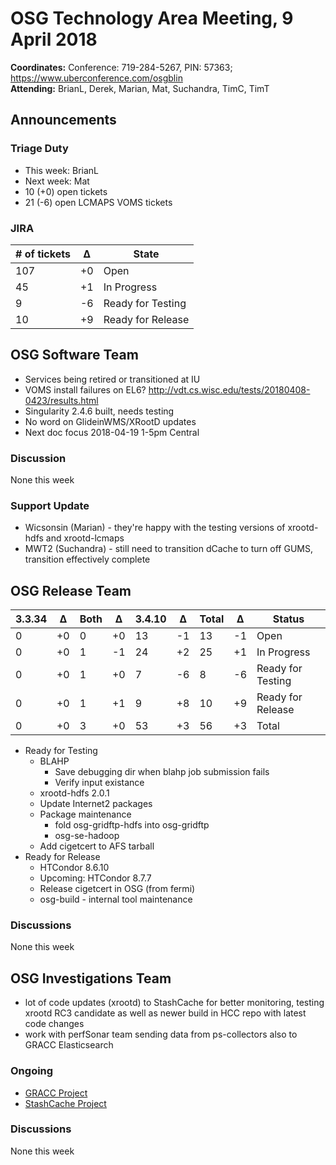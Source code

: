 # OSG Technology Area Meeting,  9 April 2018

**Coordinates:** Conference: 719-284-5267, PIN: 57363; <https://www.uberconference.com/osgblin>  
**Attending:** BrianL, Derek, Marian, Mat, Suchandra, TimC, TimT


## Announcements


### Triage Duty

-   This week: BrianL
-   Next week: Mat
-   10 (+0) open tickets
-   21 (-6) open LCMAPS VOMS tickets


### JIRA

| # of tickets | &Delta; | State             |
|------------ |------- |----------------- |
| 107          | +0      | Open              |
| 45           | +1      | In Progress       |
| 9            | -6      | Ready for Testing |
| 10           | +9      | Ready for Release |


## OSG Software Team

-   Services being retired or transitioned at IU
-   VOMS install failures on EL6? <http://vdt.cs.wisc.edu/tests/20180408-0423/results.html>
-   Singularity 2.4.6 built, needs testing
-   No word on GlideinWMS/XRootD updates
-   Next doc focus 2018-04-19 1-5pm Central


### Discussion

None this week  


### Support Update

-   Wicsonsin (Marian) - they're happy with the testing versions of xrootd-hdfs and xrootd-lcmaps
-   MWT2 (Suchandra) - still need to transition dCache to turn off GUMS, transition effectively complete


## OSG Release Team

| 3.3.34 | &Delta; | Both | &Delta; | 3.4.10 | &Delta; | Total | &Delta; | Status            |
|------ |------- |---- |------- |------ |------- |----- |------- |----------------- |
| 0      | +0      | 0    | +0      | 13     | -1      | 13    | -1      | Open              |
| 0      | +0      | 1    | -1      | 24     | +2      | 25    | +1      | In Progress       |
| 0      | +0      | 1    | +0      | 7      | -6      | 8     | -6      | Ready for Testing |
| 0      | +0      | 1    | +1      | 9      | +8      | 10    | +9      | Ready for Release |
| 0      | +0      | 3    | +0      | 53     | +3      | 56    | +3      | Total             |

-   Ready for Testing  
    -   BLAHP  
        -   Save debugging dir when blahp job submission fails
        -   Verify input existance
    -   xrootd-hdfs 2.0.1
    -   Update Internet2 packages
    -   Package maintenance  
        -   fold osg-gridftp-hdfs into osg-gridftp
        -   osg-se-hadoop
    -   Add cigetcert to AFS tarball
-   Ready for Release  
    -   HTCondor 8.6.10
    -   Upcoming: HTCondor 8.7.7
    -   Release cigetcert in OSG (from fermi)
    -   osg-build - internal tool maintenance


### Discussions

None this week

## OSG Investigations Team

-   lot of code updates (xrootd) to StashCache for better monitoring, testing xrootd RC3 candidate as well as newer build in HCC repo with latest code changes
-   work with perfSonar team sending data from ps-collectors also to GRACC Elasticsearch


### Ongoing

-   [GRACC Project](https://jira.opensciencegrid.org/projects/GRACC/)
-   [StashCache Project](https://opensciencegrid.github.io/StashCache/)


### Discussions

None this week
